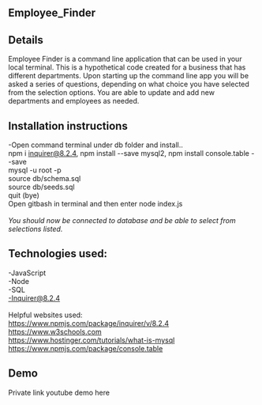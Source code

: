## Employee_Finder
## Details

Employee Finder is a command line application that can be used in your local terminal. This is a hypothetical code created for a business that has different departments. Upon starting up the command line app you will be asked a series of questions, depending on what choice you have selected from the selection options. You are able to update and add new departments and employees as needed.

## Installation instructions<br>
-Open command terminal under db folder and install..<br>
npm i inquirer@8.2.4, npm install --save mysql2, npm install console.table --save<br>
mysql -u root -p<br>
source db/schema.sql<br>
source db/seeds.sql<br>
quit (bye)<br>
Open gitbash in terminal and then enter node index.js<br><br>
*You should now be connected to database and be able to select from selections listed.*


## Technologies used: <br>
-JavaScript<br>
-Node<br>
-SQL<br>
-Inquirer@8.2.4<br>
<br>
Helpful websites used:
<br>https://www.npmjs.com/package/inquirer/v/8.2.4
<br>https://www.w3schools.com
<br>https://www.hostinger.com/tutorials/what-is-mysql
<br>https://www.npmjs.com/package/console.table

## Demo<br>
Private link youtube demo here
